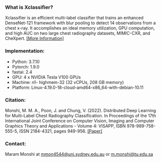 ### What is Xclassifier?
Xclassifier is an efficient multi-label classifier
that trains an enhanced DenseNet-121 framework
with blur pooling to detect 14 observations from
a chest x-ray. It accomplishes an ideal memory utilization, GPU computation, and high AUC on two
large chest radiography datasets, MIMIC-CXR, and CheXpert.
[[More Information]](https://visapp.scitevents.org) 


### Implementation:  
- Python: 3.7.10 
- Pytorch: 1.9.0
- fastai: 2.4
- GPU: 4 x NVIDIA Tesla V100 GPUs
- Machine: n1- highmem-32 (32 vCPUs, 208 GB memory)
- Platform: Linux-4.19.0-18-cloud-amd64-x86_64-with-debian-10.11


### Citation:
Monshi, M. M. A., Poon, J. and Chung, V. (2022). Distributed Deep Learning for Multi-Label Chest Radiography Classification.  In Proceedings of the 17th International Joint Conference on Computer Vision, Imaging and Computer Graphics Theory and Applications - Volume 4: VISAPP, ISBN 978-989-758-555-5, ISSN 2184-4321, pages 949-956. [[Paper]](https://scholar.google.com.au/citations?user=wTl-pNEAAAAJ&hl=en) 

### Contact: 
Maram Monshi at mmon4544@uni.sydney.edu.au or m.monshi@tu.edu.sa
